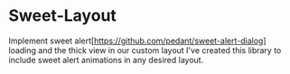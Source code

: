 # Sweet-Layout

Implement sweet alert[https://github.com/pedant/sweet-alert-dialog] loading and the thick view in our custom layout
I've created this library to include sweet alert animations in any desired layout.
